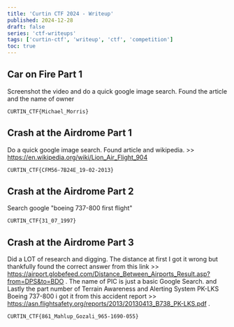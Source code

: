 ```yaml
---
title: 'Curtin CTF 2024 - Writeup'
published: 2024-12-28
draft: false
series: 'ctf-writeups'
tags: ['curtin-ctf', 'writeup', 'ctf', 'competition']
toc: true
---
```



## Car on Fire Part 1

Screenshot the video and do a quick google image search. Found the article and the name of owner

```
CURTIN_CTF{Michael_Morris}
```


## Crash at the Airdrome Part 1

Do a quick google image search. Found article and wikipedia. >> https://en.wikipedia.org/wiki/Lion_Air_Flight_904

```
CURTIN_CTF{CFM56-7B24E_19-02-2013}
```


## Crash at the Airdrome Part 2

Search google "boeing 737-800 first flight"

```
CURTIN_CTF{31_07_1997}
```


## Crash at the Airdrome Part 3

Did a LOT of research and digging. The distance at first I got it wrong but thankfully found the correct answer from this link >> https://airport.globefeed.com/Distance_Between_Airports_Result.asp?from=DPS&to=BDO . The name of PIC is just a basic Google Search. and Lastly the part number of Terrain Awareness and Alerting System PK-LKS Boeing 737-800 i got it from this accident report >> https://asn.flightsafety.org/reports/2013/20130413_B738_PK-LKS.pdf .

```
CURTIN_CTF{861_Mahlup_Gozali_965-1690-055}
```
